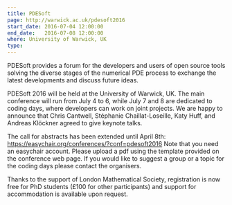 ```yaml
---
title: PDESoft
page: http://warwick.ac.uk/pdesoft2016
start_date: 2016-07-04 12:00:00
end_date:   2016-07-08 12:00:00
where: University of Warwick, UK
type: 
---
```


PDESoft provides a forum for the developers and users of open 
source tools solving the diverse stages of the numerical PDE 
process to exchange the latest developments and discuss future ideas.

PDESoft 2016 will be held at the University of Warwick, UK. 
The main conference will run from July 4 to 6, while July 7 and 8 
are dedicated to coding days, where developers can work on joint projects.
We are happy to announce that Chris Cantwell, Stéphanie Chaillat-Loseille, 
Katy Huff, and Andreas Klöckner agreed to give keynote talks.

The call for abstracts has been extended until April 8th:
https://easychair.org/conferences/?conf=pdesoft2016
Note that you need an easychair account. Please upload a pdf using the 
template provided on the conference web page.
If you would like to suggest a group or a topic for the coding days please 
contact the organisers.

Thanks to the support of London Mathematical Society, registration is now 
free for PhD students (£100 for other participants) and support for 
accommodation is available upon request.


